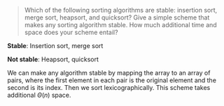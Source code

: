 > Which of the following sorting algorithms are stable: insertion sort, merge
> sort, heapsort, and quicksort? Give a simple scheme that makes any sorting
> algorithm stable. How much additional time and space does your scheme entail?

**Stable**: Insertion sort, merge sort

**Not stable**: Heapsort, quicksort

We can make any algorithm stable by mapping the array to an array of pairs,
where the first element in each pair is the original element and the second is
its index. Then we sort lexicographically. This scheme takes additional
$\Theta(n)$ space.
